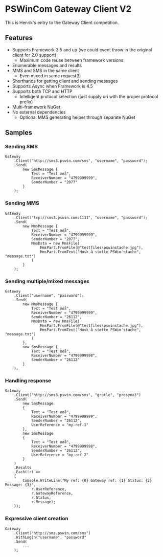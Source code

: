 # PSWinCom Gateway Client V2
This is Henrik's entry to the Gateway Client competition. 

## Features
- Supports Framework 3.5 and up (we could event throw in the original client for 2.0 support)
  - Maximum code reuse between framework versions
- Enumerable messages and results
- MMS and SMS in the same client
  - Even mixed in same request(!)
- Shorthands for getting client and sending messages
- Supports Async when Framework is 4.5
- Supports both TCP and HTTP
  - Intelligent protocol selection (just supply uri with the proper protocol prefix)
- Multi-framework NuGet
- No external dependencies
  - Optional MMS generating helper through separate NuGet


## Samples

### Sending SMS

```
Gateway
    .Client("http://sms3.pswin.com/sms", "username", "password");
	.Send(
	    new SmsMessage { 
	        Text = "Test æøå", 
	        ReceiverNumber = "4799999999", 
	        SenderNumber = "2077"
	    }
	);
```

### Sending MMS

```
Gateway
    .Client("tcp://sms3.pswin.com:1111", "username", "password");
	.Send(
	    new MmsMessage { 
	        Text = "Test æøå", 
	        ReceiverNumber = "4799999999", 
	        SenderNumber = "2077", 
	        MmsData = new MmsFile(
	            MmsPart.FromFile(@"testfiles\pswinstache.jpg"),
	            MmsPart.FromText("Husk å støtte PSWin'stache", "message.txt")
	        )
	    }
    );
```

### Sending multiple/mixed messages

```
Gateway
    .Client("username", "password");
	.Send(
	    new MmsMessage { 
	        Text = "Test æøå", 
	        ReceiverNumber = "4799999999", 
	        SenderNumber = "26112", 
	        MmsData = new MmsFile(
	            MmsPart.FromFile(@"testfiles\pswinstache.jpg"),
	            MmsPart.FromText("Husk å støtte PSWin'stache", "message.txt")
	        )
	    },
	    new SmsMessage { 
	        Text = "Test æøå", 
	        ReceiverNumber = "4799999998", 
	        SenderNumber = "26112"
	    }
    );
```

### Handling response

```
Gateway
    .Client("http://sms3.pswin.com/sms", "grotle", "prosyna3")
    .Send(
        new SmsMessage
        {
            Text = "Test æøå",
            ReceiverNumber = "4799999999",
            SenderNumber = "26112",
            UserReference = "my-ref-1"
        },
        new SmsMessage
        {
            Text = "Test æøå",
            ReceiverNumber = "4799999998",
            SenderNumber = "26112",
            UserReference = "my-ref-2"
        }
    )
    .Results
    .Each((r) =>
    {
        Console.WriteLine("My ref: {0} Gateway ref: {1} Status: {2} Message: {3}",
            r.UserReference,
            r.GatewayReference,
            r.Status,
            r.Message);
    });
```

### Expressive client creation

```
Gateway
	.Client("http://sms.pswin.com/sms")
	.WithLogin("username", "password"
	.Send(
		...
	);
```

